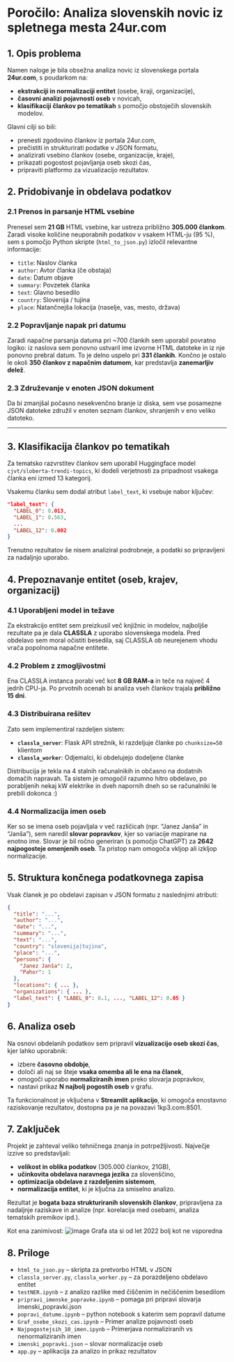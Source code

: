 # Poročilo: Analiza slovenskih novic iz spletnega mesta 24ur.com

## 1. Opis problema

Namen naloge je bila obsežna analiza novic iz slovenskega portala **24ur.com**, s poudarkom na:
- **ekstrakciji in normalizaciji entitet** (osebe, kraji, organizacije),
- **časovni analizi pojavnosti oseb** v novicah,
- **klasifikaciji člankov po tematikah** s pomočjo obstoječih slovenskih modelov.

Glavni cilji so bili:
- prenesti zgodovino člankov iz portala 24ur.com,
- prečistiti in strukturirati podatke v JSON formatu,
- analizirati vsebino člankov (osebe, organizacije, kraje),
- prikazati pogostost pojavljanja oseb skozi čas,
- pripraviti platformo za vizualizacijo rezultatov.

## 2. Pridobivanje in obdelava podatkov

### 2.1 Prenos in parsanje HTML vsebine

Prenesel sem **21 GB** HTML vsebine, kar ustreza približno **305.000 člankom**. Zaradi visoke količine neuporabnih podatkov v vsakem HTML-ju (95 %), sem s pomočjo Python skripte (`html_to_json.py`) izločil relevantne informacije:

- `title`: Naslov članka  
- `author`: Avtor članka (če obstaja)  
- `date`: Datum objave  
- `summary`: Povzetek članka  
- `text`: Glavno besedilo  
- `country`: Slovenija / tujina  
- `place`: Natančnejša lokacija (naselje, vas, mesto, država)

### 2.2 Popravljanje napak pri datumu

Zaradi napačne parsanja datuma pri ~700 člankih sem uporabil povratno logiko: iz naslova sem ponovno ustvaril ime izvorne HTML datoteke in iz nje ponovno prebral datum. To je delno uspelo pri **331 člankih**. Končno je ostalo le okoli **350 člankov z napačnim datumom**, kar predstavlja **zanemarljiv delež**.

### 2.3 Združevanje v enoten JSON dokument

Da bi zmanjšal počasno nesekvenčno branje iz diska, sem vse posamezne JSON datoteke združil v enoten seznam člankov, shranjenih v eno veliko datoteko.

---

## 3. Klasifikacija člankov po tematikah

Za tematsko razvrstitev člankov sem uporabil Huggingface model `cjvt/sloberta-trendi-topics`, ki dodeli verjetnosti za pripadnost vsakega članka eni izmed 13 kategorij.

Vsakemu članku sem dodal atribut `label_text`, ki vsebuje nabor ključev:

```json
"label_text": {
  "LABEL_0": 0.013,
  "LABEL_1": 0.563,
  ...
  "LABEL_12": 0.002
}
```

Trenutno rezultatov še nisem analiziral podrobneje, a podatki so pripravljeni za nadaljnjo uporabo.

## 4. Prepoznavanje entitet (oseb, krajev, organizacij)

### 4.1 Uporabljeni model in težave

Za ekstrakcijo entitet sem preizkusil več knjižnic in modelov, najboljše rezultate pa je dala **CLASSLA** z uporabo slovenskega modela. Pred obdelavo sem moral očistiti besedila, saj CLASSLA ob neurejenem vhodu vrača popolnoma napačne entitete.

### 4.2 Problem z zmogljivostmi

Ena CLASSLA instanca porabi več kot **8 GB RAM-a** in teče na največ 4 jedrih CPU-ja. Po prvotnih ocenah bi analiza vseh člankov trajala **približno 15 dni**.

### 4.3 Distribuirana rešitev

Zato sem implementiral razdeljen sistem:
- **`classla_server`**: Flask API strežnik, ki razdeljuje članke po `chunksize=50` klientom
- **`classla_worker`**: Odjemalci, ki obdelujejo dodeljene članke

Distribucija je tekla na 4 stalnih računalnikih in občasno na dodatnih domačih napravah. Ta sistem je omogočil razumno hitro obdelavo, po porabljenih nekaj kW elektrike in dveh napornih dneh so se računalniki le prebili dokonca :)

### 4.4 Normalizacija imen oseb

Ker so se imena oseb pojavljala v več različicah (npr. “Janez Janša” in “Janša”), sem naredil **slovar popravkov**, kjer so variacije mapirane na enotno ime. Slovar je bil ročno generiran (s pomočjo ChatGPT) za **2642 najpogosteje omenjenih oseb**. Ta pristop nam omogoča vkljop ali izkljop normalizacije.

## 5. Struktura končnega podatkovnega zapisa

Vsak članek je po obdelavi zapisan v JSON formatu z naslednjimi atributi:

```json
{
  "title": "...",
  "author": "...",
  "date": "...",
  "summary": "...",
  "text": "...",
  "country": "slovenija|tujina",
  "place": "...",
  "persons": {
    "Janez Janša": 2,
    "Pahor": 1
  },
  "locations": { ... },
  "organizations": { ... },
  "label_text": { "LABEL_0": 0.1, ..., "LABEL_12": 0.05 }
}
```
## 6. Analiza oseb

Na osnovi obdelanih podatkov sem pripravil **vizualizacijo oseb skozi čas**, kjer lahko uporabnik:

- izbere **časovno obdobje**,
- določi ali naj se šteje **vsaka omemba ali le ena na članek**,
- omogoči uporabo **normaliziranih imen** preko slovarja popravkov,
- nastavi prikaz **N najbolj pogostih oseb** v grafu.

Ta funkcionalnost je vključena v **Streamlit aplikacijo**, ki omogoča enostavno raziskovanje rezultatov, dostopna pa je na povazavi 1kp3.com:8501.

## 7. Zaključek

Projekt je zahteval veliko tehničnega znanja in potrpežljivosti. Največje izzive so predstavljali:
- **velikost in oblika podatkov** (305.000 člankov, 21GB),
- **učinkovita obdelava naravnega jezika** za slovenščino,
- **optimizacija obdelave z razdeljenim sistemom**,
- **normalizacija entitet**, ki je ključna za smiselno analizo.

Rezultat je **bogata baza strukturiranih slovenskih člankov**, pripravljena za nadaljnje raziskave in analize (npr. korelacija med osebami, analiza tematskih premikov ipd.).

Kot ena zanimivost:
![image](https://github.com/user-attachments/assets/201f3a3d-5a43-4d6f-8967-8239465ea18a)
Grafa sta si od let 2022 bolj kot ne vsporedna

## 8. Priloge

- `html_to_json.py` – skripta za pretvorbo HTML v JSON
- `classla_server.py`, `classla_worker.py` – za porazdeljeno obdelavo entitet
- `testNER.ipynb` – z analizo razlike med čiščenim in nečiščenim besedilom
- `pripravi_imenske_popravke.ipynb` – pomaga pri pripravi slovarja imenski_popravki.json
- `popravi_datume.ipynb` – python notebook s katerim sem popravil datume
- `Graf_osebe_skozi_cas.ipynb` – Primer analize pojavnosti oseb
- `Najpogostejsih_10_imen.ipynb` – Primerjava normaliziranih vs nenormaliziranih imen
- `imenski_popravki.json` – slovar normalizacije oseb
- `app.py` – aplikacija za analizo in prikaz rezultatov
```
